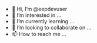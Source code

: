 - 👋 Hi, I’m @eepdevuser
- 👀 I’m interested in ...
- 🌱 I’m currently learning ...
- 💞️ I’m looking to collaborate on ...
- 📫 How to reach me ...

<!---
eepdevuser/eepdevuser is a ✨ special ✨ repository because its `README.md` (this file) appears on your GitHub profile.
You can click the Preview link to take a look at your changes.
--->
